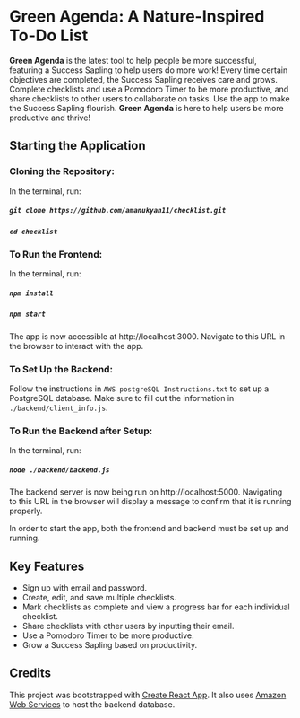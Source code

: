 # Green Agenda: A Nature-Inspired To-Do List

**Green Agenda** is the latest tool to help people be more successful, featuring a Success Sapling to help users do more work! Every time certain objectives are completed, the Success Sapling receives care and grows. Complete checklists and use a Pomodoro Timer to be more productive, and share checklists to other users to collaborate on tasks. Use the app to make the Success Sapling flourish. **Green Agenda** is here to help users be more productive and thrive!

## Starting the Application

### Cloning the Repository:

In the terminal, run:

##### `git clone https://github.com/amanukyan11/checklist.git`

##### `cd checklist`

### To Run the Frontend:

In the terminal, run:

##### `npm install`

##### `npm start`

The app is now accessible at
http://localhost:3000.
Navigate to this URL in the browser to interact with the app.

### To Set Up the Backend:

Follow the instructions in `AWS postgreSQL Instructions.txt` to set up a PostgreSQL database.
Make sure to fill out the information in `./backend/client_info.js`.

### To Run the Backend after Setup:

In the terminal, run:

##### `node ./backend/backend.js`

The backend server is now being run on http://localhost:5000.
Navigating to this URL in the browser will display a message to confirm that it is running properly.

In order to start the app, both the frontend and backend must be set up and running.

## Key Features
* Sign up with email and password.
* Create, edit, and save multiple checklists.
* Mark checklists as complete and view a progress bar for each individual checklist.
* Share checklists with other users by inputting their email.
* Use a Pomodoro Timer to be more productive.
* Grow a Success Sapling based on productivity.


## Credits

This project was bootstrapped with [Create React App](https://github.com/facebook/create-react-app). It also uses [Amazon Web Services](https://aws.amazon.com/) to host the backend database.